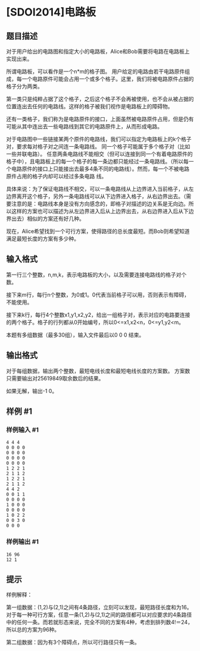 # [SDOI2014]电路板

## 题目描述

对于用户给出的电路图和指定大小的电路板，Alice和Bob需要将电路在电路板上实现出来。

所谓电路板，可以看作是一个n\*m的格子图。 用户给定的电路由若干电路原件组成，每一个电路原件可能会占用一个或多个格子。这里，我们将被电路原件占据的格子分为两类。

第一类只是纯粹占据了这个格子，之后这个格子不会再被使用，也不会从被占据的位置连出去任何的电路线。这样的格子被我们视作是电路板上的障碍物。

还有一类格子，我们称为是电路原件的接口，上面虽然被电路原件占用，但是仍有可能从其中连出去一些电路线到其它的电路原件上，从而形成电路。

对于电路图中一些链接某两个原件的电路线，我们可以指定为电路板上的k个格子对，要求每对格子对之间连一条电路线。 同一个格子可能属于多个格子对（比如一些并联电路）。 任意两条电路线不能相交（但可以连接到同一个有着电路原件的格子中），且电路板上的每一个格子的每一条边都只能经过一条电路线。（所以每一个电路原件的接口上只能接出去最多4条不同的电路线）。然而，每一个不被电路原件占用的格子内却可以经过多条电路 线。

具体来说：为了保证电路线不相交，可以一条电路线从上边界进入当前格子，从左边界离开这个格子，另外一条电路线可以从下边界进入格子，从右边界出去。（需要注意的是：电路线本身是没有方向感念的，即格子对描述的边关系是无向边。所以这样的方案也可以描述为从左边界进入后从上边界出去，从右边界进入后从下边界出去）相似的方案还有好几种。

现在，Alice希望找到一个可行方案，使得路径的总长度最短。而Bob则希望知道满足最短长度的方案有多少种。


## 输入格式

第一行三个整数，n,m,k，表示电路板的大小，以及需要连接电路线的格子对个数。 

接下来m行，每行n个整数，为0或1。0代表当前格子可以用，否则表示有障碍，不能使用。 

接下来k行，每行4个整数x1,y1,x2,y2，给出一组格子对，表示对应的电路要连接 的两个格子。格子的行列都从0开始编号，所以0<=x1,x2<n，0<=y1,y2<m。 

本题有多组数据（最多30组），输入文件最后以0 0 0 结束。


## 输出格式

对于每组数据，输出两个整数，最短电线长度和最短电线长度的方案数。 方案数只需要输出对25619849取余数后的结果。 

如果无解，输出-1 0。


## 样例 #1

### 样例输入 #1
```
4 4 4
0 0 0 0
0 0 0 0
0 0 0 0
0 0 0 0
1 2 2 1
2 1 1 2
1 2 2 1
2 1 1 2
4 4 2
0 0 1 1
0 0 0 0
1 0 0 0
0 0 0 0
1 0 2 2
0 0 3 0
0 0 0
```

### 样例输出 #1

```
16 96
12 1
```

## 提示

样例解释：

第一组数据：(1,2)与(2,1)之间有4条路径，立刻可以发现，最短路径长度和为16。对于每一种可行方案，任意一条(1,2)与(2,1)之间的路径都可以对应要求的4条路径中的任何一条。而若就形态来说，完全不同的方案有4种，考虑到排列数4!＝24，所以总的方案为96种。

第二组数据：因为有3个障碍点，所以可行路径只有一条。

